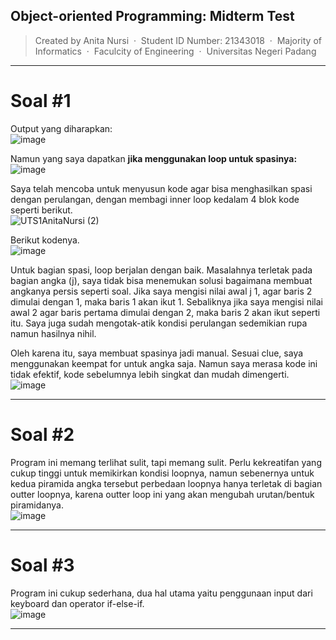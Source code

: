 ## Object-oriented Programming: Midterm Test
> Created by Anita Nursi &nbsp;&middot;&nbsp;
> Student ID Number: 21343018 &nbsp;&middot;&nbsp;
> Majority of Informatics &nbsp;&middot;&nbsp;
> Faculcity of Engineering &nbsp;&middot;&nbsp;
> Universitas Negeri Padang
---
# Soal #1
Output yang diharapkan:
<br> ![image](https://user-images.githubusercontent.com/112265105/195869705-8be2a60c-4bd6-42a0-8826-7ee7607553fa.png)

Namun yang saya dapatkan <b> jika menggunakan loop untuk spasinya: </b>
<br> ![image](https://user-images.githubusercontent.com/112265105/195863588-01799e4e-f0d0-4e11-97f6-6c0d9005c39f.png)

Saya telah mencoba untuk menyusun kode agar bisa menghasilkan spasi dengan perulangan, dengan membagi inner loop kedalam 4 blok kode seperti berikut.
<br> ![UTS1AnitaNursi (2)](https://user-images.githubusercontent.com/112265105/195868753-96510612-469c-4ba5-b5e2-359ff1e300cb.jpg)

Berikut kodenya.
<br> ![image](https://user-images.githubusercontent.com/112265105/195870365-6577ad2d-5ccf-47bc-b512-98953ab8e26d.png)

Untuk bagian spasi, loop berjalan dengan baik. Masalahnya terletak pada bagian angka (j), saya tidak bisa menemukan solusi bagaimana membuat angkanya persis seperti soal. Jika saya mengisi nilai awal j 1, agar baris 2 dimulai dengan 1, maka baris 1 akan ikut 1. Sebaliknya jika saya mengisi nilai awal 2 agar baris pertama dimulai dengan 2, maka baris 2 akan ikut seperti itu. Saya juga sudah mengotak-atik kondisi perulangan sedemikian rupa namun hasilnya nihil.

Oleh karena itu, saya membuat spasinya jadi manual. Sesuai clue, saya menggunakan keempat for untuk angka saja. Namun saya merasa kode ini tidak efektif, kode sebelumnya lebih singkat dan mudah dimengerti.
<br> ![image](https://user-images.githubusercontent.com/112265105/195872071-b4c5ce61-18f2-4b88-bbb4-56dd47dbbac4.png)

---

# Soal #2
Program ini memang terlihat sulit, tapi memang sulit. Perlu kekreatifan yang cukup tinggi untuk memikirkan kondisi loopnya, namun sebenernya untuk kedua piramida angka tersebut perbedaan loopnya hanya terletak di bagian outter loopnya, karena outter loop ini yang akan mengubah urutan/bentuk piramidanya.
<br> ![image](https://user-images.githubusercontent.com/112265105/195873086-0e3d6f0e-fcc2-4554-b860-b16fccdb8e8b.png)

---

# Soal #3
Program ini cukup sederhana, dua hal utama yaitu penggunaan input dari keyboard dan operator if-else-if.
<br> ![image](https://user-images.githubusercontent.com/112265105/195873570-890992f9-87b9-44d7-bb3c-55ee6334975d.png)

---



